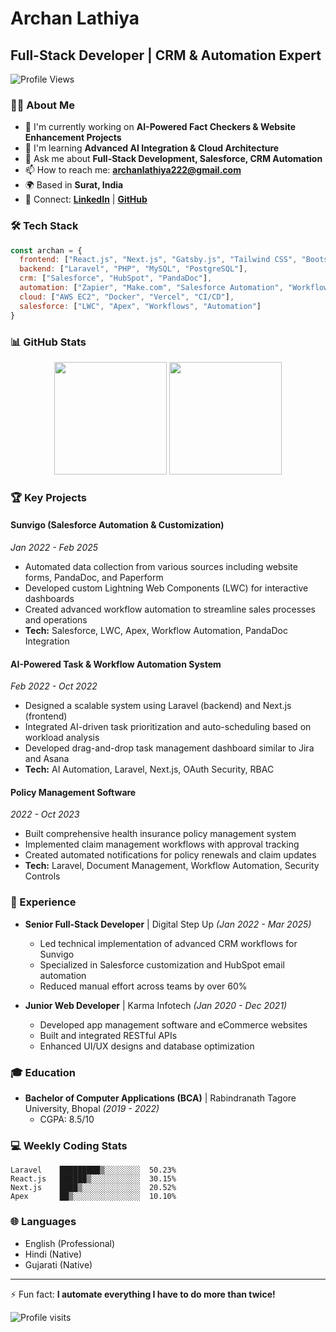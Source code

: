 # Archan Lathiya
## Full-Stack Developer | CRM & Automation Expert

![Profile Views](https://komarev.com/ghpvc/?username=archan-lathiya&color=blueviolet)

### 👨‍💻 About Me

- 🔭 I'm currently working on **AI-Powered Fact Checkers & Website Enhancement Projects**
- 🌱 I'm learning **Advanced AI Integration & Cloud Architecture**
- 💬 Ask me about **Full-Stack Development, Salesforce, CRM Automation**
- 📫 How to reach me: **archanlathiya222@gmail.com**
- 🌍 Based in **Surat, India**
- 📱 Connect: **[LinkedIn](https://linkedin.com/in/archan-lathiya)** | **[GitHub](https://github.com/archan-lathiya)**

### 🛠️ Tech Stack

```javascript
const archan = {
  frontend: ["React.js", "Next.js", "Gatsby.js", "Tailwind CSS", "Bootstrap"],
  backend: ["Laravel", "PHP", "MySQL", "PostgreSQL"],
  crm: ["Salesforce", "HubSpot", "PandaDoc"],
  automation: ["Zapier", "Make.com", "Salesforce Automation", "Workflow Design"],
  cloud: ["AWS EC2", "Docker", "Vercel", "CI/CD"],
  salesforce: ["LWC", "Apex", "Workflows", "Automation"]
}
```

### 📊 GitHub Stats

<div align="center">
  <img height="180em" src="https://github-readme-stats.vercel.app/api?username=archan-lathiya&show_icons=true&theme=tokyonight" />
  <img height="180em" src="https://github-readme-stats.vercel.app/api/top-langs/?username=archan-lathiya&layout=compact&theme=tokyonight" />
</div>

### 🏆 Key Projects

#### Sunvigo (Salesforce Automation & Customization)
*Jan 2022 - Feb 2025*
- Automated data collection from various sources including website forms, PandaDoc, and Paperform
- Developed custom Lightning Web Components (LWC) for interactive dashboards
- Created advanced workflow automation to streamline sales processes and operations
- **Tech:** Salesforce, LWC, Apex, Workflow Automation, PandaDoc Integration

#### AI-Powered Task & Workflow Automation System
*Feb 2022 - Oct 2022*
- Designed a scalable system using Laravel (backend) and Next.js (frontend)
- Integrated AI-driven task prioritization and auto-scheduling based on workload analysis
- Developed drag-and-drop task management dashboard similar to Jira and Asana
- **Tech:** AI Automation, Laravel, Next.js, OAuth Security, RBAC

#### Policy Management Software
*2022 - Oct 2023*
- Built comprehensive health insurance policy management system
- Implemented claim management workflows with approval tracking
- Created automated notifications for policy renewals and claim updates
- **Tech:** Laravel, Document Management, Workflow Automation, Security Controls

### 💼 Experience

- **Senior Full-Stack Developer** | Digital Step Up *(Jan 2022 - Mar 2025)*
  - Led technical implementation of advanced CRM workflows for Sunvigo
  - Specialized in Salesforce customization and HubSpot email automation
  - Reduced manual effort across teams by over 60%

- **Junior Web Developer** | Karma Infotech *(Jan 2020 - Dec 2021)*
  - Developed app management software and eCommerce websites
  - Built and integrated RESTful APIs
  - Enhanced UI/UX designs and database optimization

### 🎓 Education

- **Bachelor of Computer Applications (BCA)** | Rabindranath Tagore University, Bhopal *(2019 - 2022)*
  - CGPA: 8.5/10

### 💻 Weekly Coding Stats

<!--START_SECTION:waka-->
```text
Laravel    █████████▒░░░░░░░░  50.23% 
React.js   ██████▒░░░░░░░░░░░  30.15% 
Next.js    ████▒░░░░░░░░░░░░░  20.52% 
Apex       ██▒░░░░░░░░░░░░░░░  10.10% 
```
<!--END_SECTION:waka-->

### 🌐 Languages

- English (Professional)
- Hindi (Native)
- Gujarati (Native)

---

⚡ Fun fact: **I automate everything I have to do more than twice!**

![Profile visits](https://profile-counter.glitch.me/archan-lathiya/count.svg)


